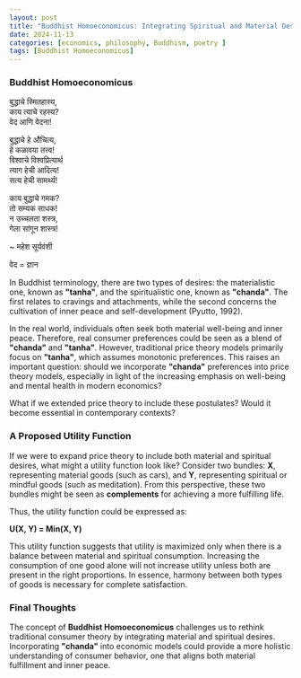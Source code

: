 ```yaml
---
layout: post
title: "Buddhist Homoeconomicus: Integrating Spiritual and Material Desires in Economics"
date: 2024-11-13
categories: [economics, philosophy, Buddhism, poetry ]
tags: [Buddhist Homoeconomicus]
---
```


### Buddhist Homoeconomicus

बुद्धाचे स्मितहास्य,  
काय त्याचे रहस्य?  
वेद आणि वेदना!  

बुद्धाचे हे औचित्य,  
हे कळावया तत्त्व!  
विश्वाचे विश्वप्रित्यार्थ  
त्याग हेची आदित्य!  
सत्य हेची सामर्थ्य!  

काय बुद्धाचे गमक?  
तो सम्यक साधक!  
न उच्चलता शस्त्र,  
गेला सांगून शास्त्र!  

~ महेश सूर्यवंशी

वेद = ज्ञान

In Buddhist terminology, there are two types of desires: the materialistic one, known as **"tanha"**, and the spiritualistic one, known as **"chanda"**. The first relates to cravings and attachments, while the second concerns the cultivation of inner peace and self-development (Pyutto, 1992).

In the real world, individuals often seek both material well-being and inner peace. Therefore, real consumer preferences could be seen as a blend of **"chanda"** and **"tanha"**. However, traditional price theory models primarily focus on **"tanha"**, which assumes monotonic preferences. This raises an important question: should we incorporate **"chanda"** preferences into price theory models, especially in light of the increasing emphasis on well-being and mental health in modern economics?

What if we extended price theory to include these postulates? Would it become essential in contemporary contexts?

### A Proposed Utility Function

If we were to expand price theory to include both material and spiritual desires, what might a utility function look like? Consider two bundles: **X**, representing material goods (such as cars), and **Y**, representing spiritual or mindful goods (such as meditation). From this perspective, these two bundles might be seen as **complements** for achieving a more fulfilling life.

Thus, the utility function could be expressed as:

**U(X, Y) = Min(X, Y)**

This utility function suggests that utility is maximized only when there is a balance between material and spiritual consumption. Increasing the consumption of one good alone will not increase utility unless both are present in the right proportions. In essence, harmony between both types of goods is necessary for complete satisfaction.

### Final Thoughts

The concept of **Buddhist Homoeconomicus** challenges us to rethink traditional consumer theory by integrating material and spiritual desires. Incorporating **"chanda"** into economic models could provide a more holistic understanding of consumer behavior, one that aligns both material fulfillment and inner peace.
